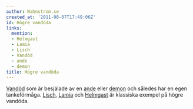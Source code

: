 ```yaml
---
author: Wahnstrom.se
created_at: '2011-08-07T17:49:06Z'
id: Högre vandöda
links:
  mention:
  - Helmgast
  - Lamia
  - Lisch
  - Vandöd
  - ande
  - demon
title: Högre vandöda
---
```


[Vandöd] som är besjälade av en [ande] eller [demon] och således har en egen tankeförmåga. [Lisch],
[Lamia] och [Helmgast] är klassiska exempel på högre vandöda.

  [Vandöd]: Vandöd
  [ande]: ande
  [demon]: demon
  [Lisch]: Lisch
  [Lamia]: Lamia
  [Helmgast]: Helmgast